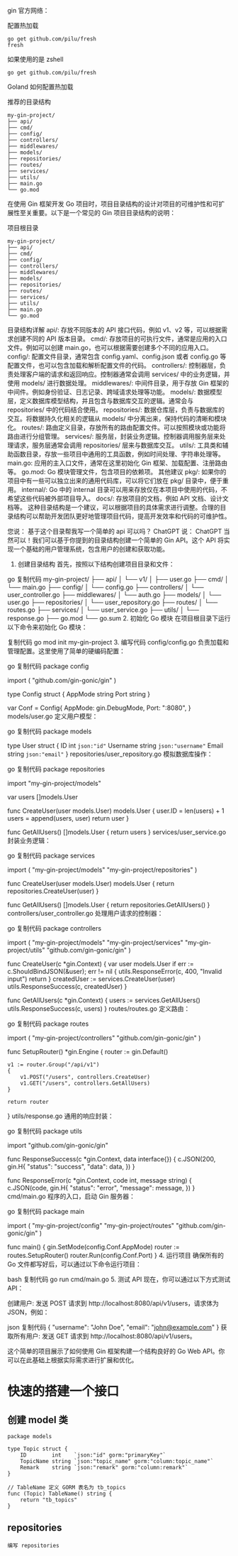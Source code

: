 
gin 官方网络：


配置热加载
```shell
go get github.com/pilu/fresh
fresh
```
如果使用的是 zshell 
```shell
go get github.com/pilu/fresh
```

Goland 如何配置热加载

推荐的目录结构
```shell
my-gin-project/
├── api/
├── cmd/
├── config/
├── controllers/
├── middlewares/
├── models/
├── repositories/
├── routes/
├── services/
├── utils/
├── main.go
└── go.mod
```


在使用 Gin 框架开发 Go 项目时，项目目录结构的设计对项目的可维护性和可扩展性至关重要。以下是一个常见的 Gin 项目目录结构的说明：

项目根目录
```shell
my-gin-project/
├── api/
├── cmd/
├── config/
├── controllers/
├── middlewares/
├── models/
├── repositories/
├── routes/
├── services/
├── utils/
├── main.go
└── go.mod
```
目录结构详解
api/: 存放不同版本的 API 接口代码，例如 v1、v2 等，可以根据需求创建不同的 API 版本目录。
cmd/: 存放项目的可执行文件，通常是应用的入口文件。例如可以创建 main.go，也可以根据需要创建多个不同的应用入口。
config/: 配置文件目录，通常包含 config.yaml、config.json 或者 config.go 等配置文件，也可以包含加载和解析配置文件的代码。
controllers/: 控制器层，负责处理客户端的请求和返回响应。控制器通常会调用 services/ 中的业务逻辑，并使用 models/ 进行数据处理。
middlewares/: 中间件目录，用于存放 Gin 框架的中间件。例如身份验证、日志记录、跨域请求处理等功能。
models/: 数据模型层，定义数据库模型结构，并且包含与数据库交互的逻辑。通常会与 repositories/ 中的代码结合使用。
repositories/: 数据仓库层，负责与数据库的交互。将数据持久化相关的逻辑从 models/ 中分离出来，保持代码的清晰和模块化。
routes/: 路由定义目录，存放所有的路由配置文件。可以按照模块或功能将路由进行分组管理。
services/: 服务层，封装业务逻辑。控制器调用服务层来处理请求，服务层通常会调用 repositories/ 层来与数据库交互。
utils/: 工具类和辅助函数目录，存放一些项目中通用的工具函数，例如时间处理、字符串处理等。
main.go: 应用的主入口文件，通常在这里初始化 Gin 框架、加载配置、注册路由等。
go.mod: Go 模块管理文件，包含项目的依赖项。
其他建议
pkg/: 如果你的项目中有一些可以独立出来的通用代码库，可以将它们放在 pkg/ 目录中，便于重用。
internal/: Go 中的 internal 目录可以用来存放仅在本项目中使用的代码，不希望这些代码被外部项目导入。
docs/: 存放项目的文档，例如 API 文档、设计文档等。
这种目录结构是一个建议，可以根据项目的具体需求进行调整。合理的目录结构可以帮助开发团队更好地管理项目代码，提高开发效率和代码的可维护性。


您说：
基于这个目录帮我写一个简单的 api 可以吗？
ChatGPT 说：
ChatGPT
当然可以！我们可以基于你提到的目录结构创建一个简单的 Gin API。这个 API 将实现一个基础的用户管理系统，包含用户的创建和获取功能。

1. 创建目录结构
   首先，按照以下结构创建项目目录和文件：

go
复制代码
my-gin-project/
├── api/
│   └── v1/
│       ├── user.go
├── cmd/
│   └── main.go
├── config/
│   └── config.go
├── controllers/
│   └── user_controller.go
├── middlewares/
│   └── auth.go
├── models/
│   └── user.go
├── repositories/
│   └── user_repository.go
├── routes/
│   └── routes.go
├── services/
│   └── user_service.go
├── utils/
│   └── response.go
├── go.mod
└── go.sum
2. 初始化 Go 模块 在项目根目录下运行以下命令来初始化 Go 模块：

复制代码
go mod init my-gin-project
3. 编写代码
   config/config.go
   负责加载和管理配置。这里使用了简单的硬编码配置：

go
复制代码
package config

import (
"github.com/gin-gonic/gin"
)

type Config struct {
AppMode string
Port    string
}

var Conf = Config{
AppMode: gin.DebugMode,
Port:    ":8080",
}
models/user.go
定义用户模型：

go
复制代码
package models

type User struct {
ID       int    `json:"id"`
Username string `json:"username"`
Email    string `json:"email"`
}
repositories/user_repository.go
模拟数据库操作：

go
复制代码
package repositories

import "my-gin-project/models"

var users []models.User

func CreateUser(user models.User) models.User {
user.ID = len(users) + 1
users = append(users, user)
return user
}

func GetAllUsers() []models.User {
return users
}
services/user_service.go
封装业务逻辑：

go
复制代码
package services

import (
"my-gin-project/models"
"my-gin-project/repositories"
)

func CreateUser(user models.User) models.User {
return repositories.CreateUser(user)
}

func GetAllUsers() []models.User {
return repositories.GetAllUsers()
}
controllers/user_controller.go
处理用户请求的控制器：

go
复制代码
package controllers

import (
"my-gin-project/models"
"my-gin-project/services"
"my-gin-project/utils"
"github.com/gin-gonic/gin"
)

func CreateUser(c *gin.Context) {
var user models.User
if err := c.ShouldBindJSON(&user); err != nil {
utils.ResponseError(c, 400, "Invalid input")
return
}
createdUser := services.CreateUser(user)
utils.ResponseSuccess(c, createdUser)
}

func GetAllUsers(c *gin.Context) {
users := services.GetAllUsers()
utils.ResponseSuccess(c, users)
}
routes/routes.go
定义路由：

go
复制代码
package routes

import (
"my-gin-project/controllers"
"github.com/gin-gonic/gin"
)

func SetupRouter() *gin.Engine {
router := gin.Default()

    v1 := router.Group("/api/v1")
    {
        v1.POST("/users", controllers.CreateUser)
        v1.GET("/users", controllers.GetAllUsers)
    }

    return router
}
utils/response.go
通用的响应封装：

go
复制代码
package utils

import "github.com/gin-gonic/gin"

func ResponseSuccess(c *gin.Context, data interface{}) {
c.JSON(200, gin.H{
"status":  "success",
"data":    data,
})
}

func ResponseError(c *gin.Context, code int, message string) {
c.JSON(code, gin.H{
"status":  "error",
"message": message,
})
}
cmd/main.go
程序的入口，启动 Gin 服务器：

go
复制代码
package main

import (
"my-gin-project/config"
"my-gin-project/routes"
"github.com/gin-gonic/gin"
)

func main() {
gin.SetMode(config.Conf.AppMode)
router := routes.SetupRouter()
router.Run(config.Conf.Port)
}
4. 运行项目
   确保所有的 Go 文件都写好后，可以通过以下命令运行项目：

bash
复制代码
go run cmd/main.go
5. 测试 API
   现在，你可以通过以下方式测试 API：

创建用户: 发送 POST 请求到 http://localhost:8080/api/v1/users，请求体为 JSON，例如：

json
复制代码
{
"username": "John Doe",
"email": "john@example.com"
}
获取所有用户: 发送 GET 请求到 http://localhost:8080/api/v1/users。

这个简单的项目展示了如何使用 Gin 框架构建一个结构良好的 Go Web API。你可以在此基础上根据实际需求进行扩展和优化。


# 快速的搭建一个接口

## 创建 model 类

```shell
package models

type Topic struct {
	ID        int    `json:"id" gorm:"primaryKey"`
	TopicName string `json:"topic_name" gorm:"column:topic_name"`
	Remark    string `json:"remark" gorm:"column:remark"`
}

// TableName 定义 GORM 表名为 tb_topics
func (Topic) TableName() string {
	return "tb_topics"
}

```

## repositories
```shell
编写 repositories

```






